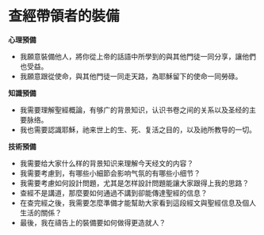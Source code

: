 # 查經帶領者的裝備

**心理預備**

- 我願意裝備他人，將你從上帝的話語中所學到的與其他門徒一同分享，讓他們也受益。
- 我願意跟從使命，與其他門徒一同走天路，為耶穌留下的使命一同勞碌。

**知識預備**

- 我需要理解聖經概論，有够广的背景知识，认识书卷之间的关系以及圣经的主要脉络。
- 我也需要認識耶穌，祂来世上的生、死、复活之目的，以及祂所教导的一切。

**技術預備**

- 我需要给大家什么样的背景知识来理解今天经文的内容？
- 我需要考慮到，有哪些小細節会影响气氛的有哪些小细节？
- 我需要考慮如何設計問題，尤其是怎样設計問題能讓大家跟得上我的思路？
- 查經不是講道，那麼要如何通過不講到卻能傳達聖經的信息？
- 在查完經之後，我需要怎麼準備才能幫助大家看到這段經文與聖經信息及個人生活的關係？
- 最後，我在禱告上的裝備要如何做得更造就人？